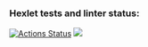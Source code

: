 ### Hexlet tests and linter status:
[![Actions Status](https://github.com/gamebir/python-project-49/workflows/hexlet-check/badge.svg)](https://github.com/gamebir/python-project-49/actions)
<a href="https://codeclimate.com/github/gamebir/python-project-49/maintainability"><img src="https://api.codeclimate.com/v1/badges/3e4e3068f6e9e0933acf/maintainability" /></a>
